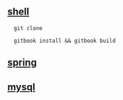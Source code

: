 
## [shell](shell/index.html)

```shell
  git clone 
  
  gitbook install && gitbook build 
```

## [spring](springbook/index.html)

## [mysql](mysql/index.html)
